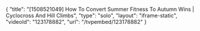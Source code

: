 {
    "title": "[1508521049] How To Convert Summer Fitness To Autumn Wins | Cyclocross And Hill Climbs",
    "type": "solo",
    "layout": "iframe-static",
    "videoId": "123178882",
    "url": "\/tvpembed\/123178882"
}